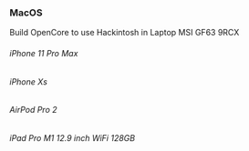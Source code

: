 ### MacOS

Build OpenCore to use Hackintosh in Laptop MSI GF63 9RCX

###### iPhone 11 Pro Max
###### iPhone Xs
###### AirPod Pro 2
###### iPad Pro M1 12.9 inch WiFi 128GB